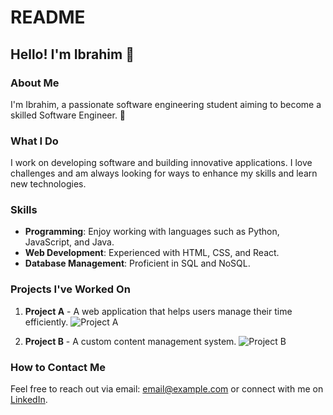 # README

## Hello! I'm Ibrahim 👋

### About Me
I'm Ibrahim, a passionate software engineering student aiming to become a skilled Software Engineer. 💪

### What I Do
I work on developing software and building innovative applications. I love challenges and am always looking for ways to enhance my skills and learn new technologies.

### Skills
- **Programming**: Enjoy working with languages such as Python, JavaScript, and Java.
- **Web Development**: Experienced with HTML, CSS, and React.
- **Database Management**: Proficient in SQL and NoSQL.

### Projects I've Worked On
1. **Project A** - A web application that helps users manage their time efficiently.
   ![Project A](https://media4.giphy.com/media/v1.Y2lkPTc5MGI3NjExbDJmZjl5bXB4eHUzejVubm1sc29uaDNjZ3B4dnBzN2k3Njd4em1reCZlcD12MV9pbnRlcm5hbF9naWZfYnlfaWQmY3Q9Zw/bGgsc5mWoryfgKBx1u/giphy.webp)
   
2. **Project B** - A custom content management system.
   ![Project B](https://media3.giphy.com/media/v1.Y2lkPTc5MGI3NjExZTE2ZjRtbndlMWE0NzFmc2F1eGNvcGZ5cTRzM2FlaWIxcmp1aDJhZiZlcD12MV9pbnRlcm5hbF9naWZfYnlfaWQmY3Q9Zw/KGhpQ5NMoWKQurlHwI/giphy.webp)

### How to Contact Me
Feel free to reach out via email: [email@example.com](ibrahim.abo.kahlil05@gmail.com) or connect with me on [LinkedIn](https://www.linkedin.com/in/ebrahim-gad-3b0484235/).

